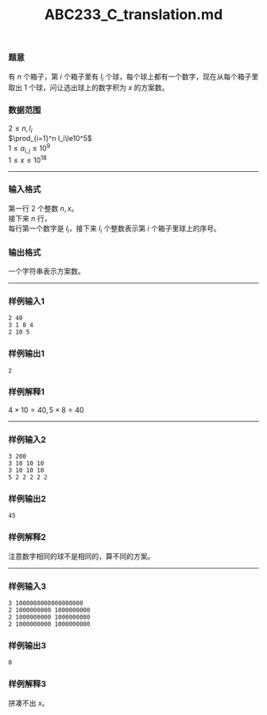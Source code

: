 ﻿---
title: "ABC233_C_translation.md"
tags: []
author: ""
created: ""
---

### 题意 
有 $n$ 个箱子，第 $i$ 个箱子里有 $l_i$ 个球，每个球上都有一个数字，现在从每个箱子里取出 $1$ 个球，问让选出球上的数字积为 $x$ 的方案数。
### 数据范围
$2\le n,l_i$  
$\prod_{i=1}^n l_i\le10^5$  
$1\le a_{i,j}\le10^9$  
$1\le x\le10^{18}$

---
### 输入格式
第一行 $2$ 个整数 $n,x$。  
接下来 $n$ 行，  
每行第一个数字是 $l_i$，接下来 $l_i$ 个整数表示第 $i$ 个箱子里球上的序号。
### 输出格式
一个字符串表示方案数。

---
### 样例输入1
```
2 40
3 1 8 4
2 10 5
```
### 样例输出1
```
2
```
### 样例解释1
$4\times10=40,5\times8=40$

---
### 样例输入2
```
3 200
3 10 10 10
3 10 10 10
5 2 2 2 2 2
```
### 样例输出2
```
45
```
### 样例解释2
注意数字相同的球不是相同的，算不同的方案。

---
### 样例输入3
```
3 1000000000000000000
2 1000000000 1000000000
2 1000000000 1000000000
2 1000000000 1000000000
```
### 样例输出3
```
0
```
### 样例解释3
拼凑不出 $x$。

